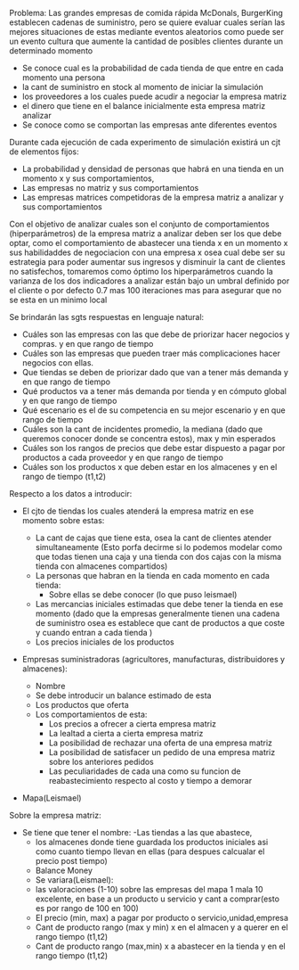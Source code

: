 Problema:
Las grandes empresas de comida rápida McDonals, BurgerKing establecen cadenas de suministro, pero se quiere 
evaluar cuales serían las mejores situaciones de estas mediante eventos aleatorios como puede ser un evento cultura
que aumente la cantidad de posibles clientes durante un determinado momento
- Se conoce cual es la probabilidad de cada tienda de que entre en cada momento una persona
- la cant de suministro en stock al momento de iniciar la simulación
- los proveedores a los cuales puede acudir a negociar la empresa matriz 
- el dinero que tiene en el balance inicialmente esta empresa matriz analizar
- Se conoce como se comportan las empresas ante diferentes eventos 

Durante cada ejecución de cada experimento de simulación existirá un cjt de elementos fijos:
- La probabilidad y densidad de personas que habrá en una tienda en un momento x y sus comportamientos,
- Las empresas no matriz y sus comportamientos
- Las empresas matrices competidoras de la empresa matriz a analizar y sus comportamientos



Con el objetivo de analizar cuales son el conjunto de comportamientos (hiperparámetros) de la empresa matriz
a analizar deben ser los que debe optar, como el comportamiento de abastecer una tienda x en un momento x
sus habilidaddes de negociacion con una empresa x osea cual debe ser su estrategia para poder aumentar sus ingresos
y disminuir la cant de clientes no satisfechos, tomaremos como óptimo los hiperparámetros
cuando la varianza de los dos indicadores a analizar están bajo un umbral definido por el cliente o por defecto 0.7 mas 100 iteraciones mas para asegurar que no se esta en un minimo local

Se brindarán las sgts respuestas en lenguaje natural:
- Cuáles son las empresas con las que debe de priorizar hacer negocios y compras.  y en que rango de tiempo
- Cuáles son las empresas que pueden traer más complicaciones hacer negocios con ellas.
- Que tiendas se deben de priorizar dado que van a tener más demanda  y en que rango de tiempo
- Qué productos va a tener más demanda por tienda y en cómputo global   y en que rango de tiempo
- Qué escenario es el de su competencia en su mejor escenario  y en que rango de tiempo
- Cuáles son la cant de incidentes promedio, la mediana (dado que queremos conocer donde se concentra estos), max y min esperados 
- Cuáles son los rangos de precios que debe estar dispuesto a pagar por productos a cada proveedor   y en que rango de tiempo
- Cuáles son los productos x que deben estar en los almacenes y en el rango de tiempo (t1,t2)


Respecto a los datos a introducir:


  


- El cjto de tiendas los cuales atenderá la empresa matriz en ese momento sobre estas:
    - La cant de cajas que tiene esta, osea la cant de clientes atender simultaneamente (Esto porfa decirme si lo podemos modelar 
     como que todas tienen una caja y una tienda con dos cajas con la misma tienda con almacenes compartidos)
    - La personas que habran en la tienda en cada momento en cada tienda:
        - Sobre ellas se debe conocer (lo que puso leismael)
    - Las mercancias iniciales estimadas que debe tener la tienda en ese momento (dado que la empresas
   generalmente tienen una cadena de suministro osea es establece que cant de productos a que coste y cuando entran a cada tienda )
    - Los precios iniciales de los productos
- Empresas suministradoras (agricultores, manufacturas, distribuidores y almacenes):
  - Nombre
  - Se debe introducir un balance estimado de esta
  - Los productos que oferta 
  - Los comportamientos de esta:
    - Los precios a ofrecer a cierta empresa matriz
    - La lealtad a cierta a cierta empresa matriz
    - La posibilidad de rechazar una oferta de una empresa matriz
    - La posibilidad de satisfacer un pedido de una empresa matriz sobre los anteriores pedidos
    - Las peculiaridades de cada una como su funcion de reabastecimiento respecto al costo y tiempo a demorar
  
    

- Mapa(Leismael)


Sobre la empresa matriz:
- Se tiene que tener el nombre:
    -Las tiendas a las que abastece,
    - los almacenes donde tiene guardada los productos iniciales asi como cuanto tiempo llevan en ellas (para despues calcualar el precio post tiempo)
    - Balance Money
    - Se variara(Leismael):
  - las valoraciones (1-10) sobre las empresas del mapa 1 mala 10 excelente, en base a un producto u servicio y cant a comprar(esto es por rango de 100 en 100)
  - El precio (min, max) a pagar por producto o servicio,unidad,empresa
  - Cant de producto rango (max y min) x en el almacen y a querer en el rango  tiempo (t1,t2) 
  - Cant de producto rango (max,min) x a abastecer en la tienda y en el rango tiempo (t1,t2)








    